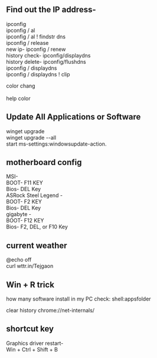 <h2>Find out the IP address-</h2>
                     ipconfig</br>
                     ipconfig / al</br>
                     ipconfig / al ! findstr dns</br>
                     ipconfig / release</br>
       new ip-         ipconfig / renew </br>
history check-         ipconfig/displaydns</br>
history delete-        ipconfig/flushdns</br>
                     ipconfig / displaydns</br>
                     ipconfig / displaydns ! clip</br>

color chang</br>  
       help color</br>

<h2>Update All Applications or Software</h2>
                            winget upgrade</br>
                            winget upgrade --all </br>
                            start ms-settings:windowsupdate-action.</br>

<h2>motherboard config</h2>
                            MSI- </Br>
                                 BOOT- F11 KEY</br>
                                 Bios- DEL Key</br>
                           ASRock Steel Legend - </Br>
                                 BOOT- F2 KEY</br>
                                 Bios- DEL Key</br>
                          gigabyte - </Br>
                                 BOOT- F12 KEY</br>
                                 Bios- F2, DEL, or F10 Key</br>



<h2>current weather</h2>
                            @echo off</br>
                            curl wttr.in/Tejgaon</br>


<h2>Win + R trick</h2>


how many software install in my PC check: shell:appsfolder</br>

clear history 
              chrome://net-internals/ </br>
              
<h2>shortcut key</h2>
          Graphics driver restart-</br>
              Win + Ctrl + Shift + B </br>
